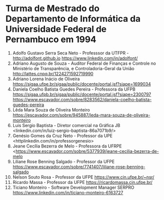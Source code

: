 # Turma de Mestrado do Departamento de Informática da Universidade Federal de Pernambuco em 1994

1. Adolfo Gustavo Serra Seca Neto - Professsor da UTFPR - <http://adolfont.github.io> <https://www.linkedin.com/in/adolfont/>
1. Adriano Augusto de Souza - Auditor Federal de Finanças e Controle no Ministério de Transparência, e Controladoria-Geral da União <http://lattes.cnpq.br/1224271592719990>
10. Adriano Lorena Inácio de Oliveira <https://sigaa.ufpe.br/sigaa/public/docente/portal.jsf?siape=1699034>
1. Daniela Coelho Batista Guedes Pereira - Professora da UFPB <https://sigaa.ufpb.br/sigaa/public/docente/portal.jsf?siape=2300797> <https://www.escavador.com/sobre/8283562/daniela-coelho-batista-guedes-pereira>
2. Lêda Mara Souza de Oliveira Monteiro <https://escavador.com/sobre/945887/leda-mara-souza-de-oliveira-monteiro>
8. Luis Sergio Baptista - Diretor comercial na Gráfica JB <linkedin.com/in/luiz-sergio-baptista-86a7071b9/>
3. Genésio Gomes da Cruz Neto - Professor da UPE <httplinkedin.com/in/professorgenesio>
4. Jeane Cecília Bezerra de Melo - Professora da UFRPE <https://www.escavador.com/sobre/5377939/jeane-cecilia-bezerra-de-melo
5. Liliane Rose Benning Salgado - Professor da UFPE <https://www.escavador.com/sobre/7741407/liliane-rose-benning-salgado>
6. Nelson Souto Rosa - Professor da UFPE <https://www.cin.ufpe.br/~nsr/>
7. Ricardo Massa - Professor da UFPE <https://ricardomassa.cin.ufpe.br/>
9. Ticiano Monteiro - Software Development Manager  SERPRO <https://www.linkedin.com/in/ticiano-monteiro-6163727>
